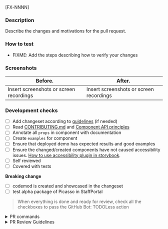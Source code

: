 [FX-NNNN]

### Description

Describe the changes and motivations for the pull request.

### How to test

- FIXME: Add the steps describing how to verify your changes

### Screenshots

| Before.                                 | After.                                  |
| --------------------------------------- | --------------------------------------- |
| Insert screenshots or screen recordings | Insert screenshots or screen recordings |

### Development checks

- [ ] Add changeset according to [guidelines](https://github.com/toptal/picasso/blob/master/docs/contribution/changeset-guidelines.md) (if needed)
- [ ] Read [CONTRIBUTING.md](https://github.com/toptal/picasso/blob/master/CONTRIBUTING.md) and [Component API principles](https://github.com/toptal/picasso/blob/master/docs/contribution/component-api.md)
- [ ] Annotate all `props` in component with documentation
- [ ] Create `examples` for component
- [ ] Ensure that deployed demo has expected results and good examples
- [ ] Ensure the changed/created components have not caused accessibility issues. [How to use accessibility plugin in storybook](https://github.com/toptal/picasso/blob/master/docs/contribution/accessibility.md).
- [ ] Self reviewed
- [ ] Covered with tests

**Breaking change**

- [ ] codemod is created and showcased in the changeset
- [ ] test alpha package of Picasso in StaffPortal

> When everything is done and ready for review, check all the checkboxes to
> pass the GitHub Bot: TODOLess action

<details>
<summary>PR commands</summary>
<br />

List of available commands:

- `@toptal-bot run all` - Run whole pipeline
- `@toptal-bot run build` - Check build
- `@toptal-bot run deploy:documentation` - Deploy documentation
- `@toptal-bot run package:alpha-release` - Release alpha version

</details>

<details>
<summary>PR Review Guidelines</summary>
<br />

#### When to approve? ✅

**You are OK** with merging this PR and

1. You have no extra requests.
2. You have optional requests.
   1. Add `nit:` to your comment. (ex. `nit: I'd rename this variable from makeCircle to getCircle`)

#### When to request changes? ❌

**You are not OK** with merging this PR because

1. Something is broken after the changes.
2. Acceptance criteria is not reached.
3. Code is dirty.

#### When to comment (neither ✅ nor ❌)

**You want your comments to be addressed** before merging this PR in cases like:

1. There are leftovers like unnecessary logs, comments, etc.
2. You have an opinionated comment regarding the code that requires a discussion.
3. You have questions.

#### How to handle the comments?

1. An owner of a comment is the only one who can resolve it.
2. An owner of a comment must resolve it when it's addressed.
3. A PR owner must reply with ✅ when a comment is addressed.

</details>
